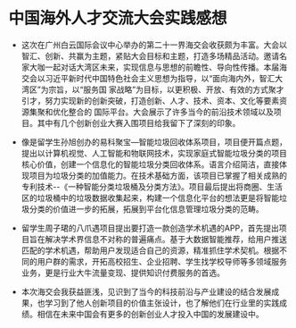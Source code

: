 # 中国海外人才交流大会实践感想

* 这次在广州白云国际会议中心举办的第二十一界海交会收获颇为丰富。大会以智汇、创新、共赢为主题，紧贴大会目标和主题，打造多场精品活动。邀请名家大咖一起对话大湾区未来，实现信息与思想的前瞻性、导向性传播。本届海交会以习近平新时代中国特色社会主义思想为指导，以“面向海内外，智汇大湾区”为宗旨，以“服务国 家战略”为目标，以更积极、开放、有效的方式聚才引才，努力实现新的创新突破，打造创新、人才、技术、资本、文化等要素资源集聚和优化整合的 国际平台。大会展示了许多当今的前沿技术领域以及项目。其中有几个创新创业大赛入围项目给我留下了深刻的印象。

* 像是留学生孙旭创办的易科聚宝—智能垃圾回收体系项目，项目便开篇点题，提出以计算机视觉、人工智能和物联网技术，实现家庭式智能垃圾分类的项目核心价值，创建一个信息化的智能垃圾分类回收体系。语言介绍简洁，直接体现项目为垃圾分类的加值能力。在技术基础方面，该项目已掌握了相关成熟的专利技术--《一种智能分类垃圾桶及分类方法》。项目最后提出将商圈、生活区的垃圾桶中的垃圾数据收集起来，构建一个信息化平台的想法更是将智能垃圾分类的价值进一步的拓展，拓展到平台化信息管理垃圾分类的范畴。

* 留学生周子珺的八爪遇项目提出要打造一款创造学术机遇的APP，首先提出项目旨在解决学术界信息不对称的普遍痛点。基于大数据智能推荐，给用户推送匹配的学术机遇，帮助用户发现适合自己的资源，精准抓住学术契机。根据不同的用户群的需求，开拓高校招生、企业招聘、学生找学校导师等多领域服务业务，更是行业大牛流量变现、提供知识付费服务的首选。

* 本次海交会我获益匪浅，见识到了当今的科技前沿与产业建设的结合发展成果，也学习到了他人创新项目的价值主张设计，也了解他们在行业里的实践成绩。相信在未来中国会有更多的创新创业人才投入中国的发展建设中。

